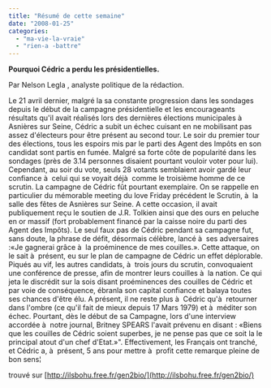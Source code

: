 ```yaml
---
title: "Résumé de cette semaine"
date: "2008-01-25"
categories: 
  - "ma-vie-la-vraie"
  - "rien-a -battre"
---
```


**Pourquoi Cédric a perdu les présidentielles.**

Par Nelson Legla , analyste politique de la rédaction.

Le 21 avril dernier, malgré la sa constante progression dans les sondages depuis le début de la campagne présidentielle et les encourageants résultats qu'il avait réalisés lors des dernières élections municipales à  Asnières sur Seine, Cédric a subit un échec cuisant en ne mobilisant pas assez d'électeurs pour être présent au second tour. Le soir du premier tour des élections, tous les espoirs mis par le parti des Agent des Impôts en son candidat sont partis en fumée. Malgré sa forte côte de popularité dans les sondages (près de 3.14 personnes disaient pourtant vouloir voter pour lui). Cependant, au soir du vote, seuls 28 votants semblaient avoir gardé leur confiance à  celui qui se voyait déjà  comme le troisième homme de ce scrutin. La campagne de Cédric fût pourtant exemplaire. On se rappelle en particulier du mémorable meeting du love Friday précédent le Scrutin, à  la salle des fêtes de Asnières sur Seine. A cette occasion, il avait publiquement reçu le soutien de J.R. Tolkien ainsi que des ours en peluche en or massif (fort probablement financé par la caisse noire du parti des Agent des Impôts). Le seul faux pas de Cédric pendant sa campagne fut, sans doute, la phrase de défit, désormais célèbre, lancé à  ses adversaires :«Je gagnerai grâce à  la proéminence de mes couilles.». Cette attaque, on le sait à  présent, eu sur le plan de campagne de Cédric un effet déplorable. Piqués au vif, les autres candidats, à  trois jours du scrutin, convoquaient une conférence de presse, afin de montrer leurs couilles à  la nation. Ce qui jeta le discrédit sur la sois disant proéminences des couilles de Cédric et par voie de conséquence, ébranla son capital confiance et balaya toutes ses chances d'être élu. A présent, il ne reste plus à  Cédric qu'à  retourner dans l'ombre (ce qu'il fait de mieux depuis 17 Mars 1979) et à  méditer son échec. Pourtant, dès le début de sa Campagne, lors d'une interview accordée à  notre journal, Britney SPEARS l'avait prévenu en disant : «Biens que les couilles de Cédric soient superbes, je ne pense pas que ce soit la le principal atout d'un chef d'Etat.»". Effectivement, les Français ont tranché, et Cédric a, à  présent, 5 ans pour mettre à  profit cette remarque pleine de bon sens¦

trouvé sur [http://ilsbohu.free.fr/gen2bio/](http://ilsbohu.free.fr/gen2bio/)
